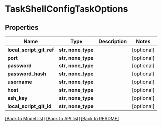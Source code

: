 # TaskShellConfigTaskOptions


## Properties
Name | Type | Description | Notes
------------ | ------------- | ------------- | -------------
**local_script_git_ref** | **str, none_type** |  | [optional] 
**port** | **str, none_type** |  | [optional] 
**password** | **str, none_type** |  | [optional] 
**password_hash** | **str, none_type** |  | [optional] 
**username** | **str, none_type** |  | [optional] 
**host** | **str, none_type** |  | [optional] 
**ssh_key** | **str, none_type** |  | [optional] 
**local_script_git_id** | **str, none_type** |  | [optional] 

[[Back to Model list]](../README.md#documentation-for-models) [[Back to API list]](../README.md#documentation-for-api-endpoints) [[Back to README]](../README.md)



